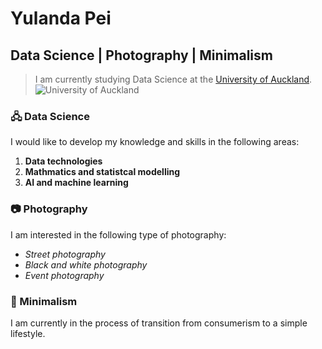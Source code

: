 # Yulanda Pei
## Data Science | Photography | Minimalism

> I am currently studying Data Science at the [University of Auckland](https://www.auckland.ac.nz). <br>
> ![University of Auckland](https://wun.ac.uk/wp-content/uploads/UOA-HC-RGB.png)



### 🖧 Data Science
I would like to develop my knowledge and skills in the following areas: <br>
1. **Data technologies**
2. **Mathmatics and statistcal modelling**
3. **AI and machine learning**

### 📷 Photography
I am interested in the following type of photography:
* _Street photography_
* _Black and white photography_
* _Event photography_

### 🖤 Minimalism
I am currently in the process of transition from consumerism to a simple lifestyle.

